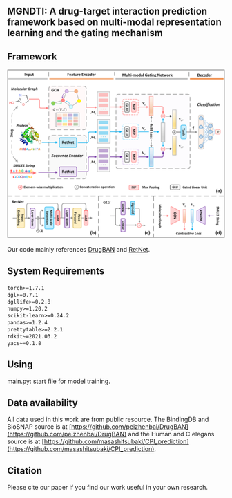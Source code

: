 ## MGNDTI: A drug-target interaction prediction framework based on multi-modal representation learning and the gating mechanism

## Framework
![MGNDTI](./MGNDTI.png)

Our code mainly references [DrugBAN](https://github.com/peizhenbai/DrugBAN) and [RetNet](https://github.com/microsoft/unilm/tree/master/retnet).

## System Requirements
```
torch>=1.7.1
dgl>=0.7.1
dgllife>=0.2.8
numpy>=1.20.2
scikit-learn>=0.24.2
pandas>=1.2.4
prettytable>=2.2.1
rdkit~=2021.03.2
yacs~=0.1.8
```

## Using
main.py: start file for model training.


## Data availability
All data used in this work are from public resource. The BindingDB and BioSNAP source is at [https://github.com/peizhenbai/DrugBAN](https://github.com/peizhenbai/DrugBAN) and the Human and C.elegans source is at [https://github.com/masashitsubaki/CPI_prediction](https://github.com/masashitsubaki/CPI_prediction).

## Citation
Please cite our paper if you find our work useful in your own research.
```

```
